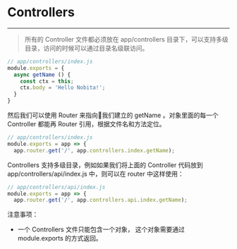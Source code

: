 # Controllers
---

> 所有的 Controller 文件都必须放在 app/controllers 目录下，可以支持多级目录，访问的时候可以通过目录名级联访问。

```js
// app/controllers/index.js
module.exports = {
  async getName () {
    const ctx = this;
    ctx.body = 'Hello Nobita!';
  }
}
```

然后我们可以使用 Router 来指向我们建立的 getName 。对象里面的每一个 Controller 都能再 Router 引用，根据文件名和方法定位。

```js
// app/controllers/index.js
module.exports = app => {
  app.router.get('/', app.controllers.index.getName);
```

Controllers 支持多级目录，例如如果我们将上面的 Controller 代码放到 app/controllers/api/index.js 中，则可以在 router 中这样使用：
```js
// app/controllers/api/index.js
module.exports = app => {
  app.router.get('/', app.controllers.api.index.getName);
```
注意事项：
- 一个 Controllers 文件只能包含一个对象， 这个对象需要通过 module.exports 的方式返回。
